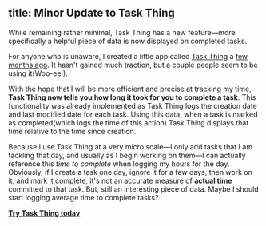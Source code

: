 title: Minor Update to Task Thing
---

While remaining rather minimal, Task Thing has a new feature—more specifically a helpful piece of data is now displayed on completed tasks.

For anyone who is unaware, I created a little app called [Task
Thing](http://taskthing.appspot.com) a [few months
ago](http://blog.staydecent.ca/entry/task-thing). It hasn't gained
much traction, but a couple people seem to be using it(Woo-ee!).

With the hope that I will be more efficient and precise at tracking my
time, **Task Thing now tells you how long it took for you to complete a
task**. This functionality was already implemented as Task Thing logs
the creation date and last modified date for each task. Using this
data, when a task is marked as completed(which logs the time of this
action) Task Thing displays that time relative to the time since
creation.

Because I use Task Thing at a very micro scale—I only add tasks
that I am tackling that day, and usually as I begin working on
them—I can actually reference this *time to complete* when
logging my hours for the day. Obviously, if I create a task one day,
ignore it for a few days, then work on it, and mark it complete, it's
not an accurate measure of **actual time** committed to that task.
But, still an interesting piece of data. Maybe I should start logging
average time to complete tasks?

**[Try Task Thing today](http://taskthing.appspot.com)**
